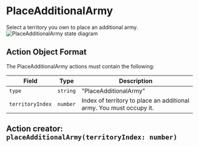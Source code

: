

# PlaceAdditionalArmy
Select a territory you own to place an additional army.
![PlaceAdditionalArmy state diagram](actions/placeadditionalarmy.svg)
  

## Action Object Format
The PlaceAdditionalArmy actions must contain the following:

Field        | Type       | Description
------------ | ---------- | -----------
`type`     | `string` | "PlaceAdditionalArmy"
`territoryIndex` | `number` | Index of territory to place an additional army. You must occupy it.


## Action creator: `placeAdditionalArmy(territoryIndex: number)`

  
  